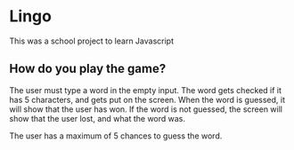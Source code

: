 # Lingo

This was a school project to learn Javascript


## How do you play the game?

The user must type a word in the empty input.
The word gets checked if it has 5 characters, and gets put on the screen.
When the word is guessed, it will show that the user has won.
If the word is not guessed, the screen will show that the user lost, and what the word was.


The user has a maximum of 5 chances to guess the word.
